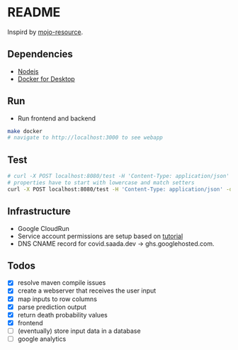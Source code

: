 # README

Inspird by [mojo-resource](https://github.com/h2oai/h2o-tutorials/tree/master/tutorials/mojo-resource).

## Dependencies

* [Nodejs](https://nodejs.org/en/)
* [Docker for Desktop](https://www.docker.com/products/docker-desktop)

## Run

* Run frontend and backend

```sh
make docker
# navigate to http://localhost:3000 to see webapp
```

##  Test

```sh
# curl -X POST localhost:8080/test -H 'Content-Type: application/json' -d '{"MAP": 55.3, "ldh": 340, "Charlson_with_Age": 9, "pulseOx": 92, "egfr": 63, "troponin": 0.01, "ddimerIni": 1.24, "rr": 22, "mcv": 93.5, "calcium": 5.2}'
# properties have to start with lowercase and match setters
curl -X POST localhost:8080/test -H 'Content-Type: application/json' -d '{"map": 55.3, "ldh": 340, "charlson_with_Age": 9, "pulseOx": 92, "egfr": 63, "troponin": 0.01, "ddimerIni": 1.24, "rr": 22, "mcv": 93.5, "calcium": 5.2}'
```

## Infrastructure

* Google CloudRun
* Service account permissions are setup based on [tutorial](https://github.com/GoogleCloudPlatform/github-actions/tree/master/example-workflows/cloud-run)
* DNS CNAME record for covid.saada.dev -> ghs.googlehosted.com.

## Todos

- [x] resolve maven compile issues
- [x] create a webserver that receives the user input
- [x] map inputs to row columns
- [x] parse prediction output
- [x] return death probability values
- [x] frontend
- [ ] (eventually) store input data in a database
- [ ] google analytics
